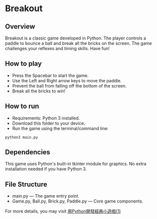 # Breakout
## Overview
Breakout is a classic game developed in Python. The player controls a paddle to bounce a ball and break all the bricks on the screen. The game challenges your reflexes and timing skills. Have fun!

## How to play
- Press the Spacebar to start the game.
- Use the Left and Right arrow keys to move the paddle.
- Prevent the ball from falling off the bottom of the screen.
- Break all the bricks to win!

## How to run
- Requirements: Python 3 installed.
- Download this folder to your device.
- Run the game using the terminal/command line:
```zsh=
python3 main.py
```

## Dependencies
This game uses Python's built-in tkinter module for graphics. No extra installation needed if you have Python 3.

## File Structure
- main.py — The game entry point.
- Game.py, Ball.py, Brick.py, Paddle.py — Core game components.


For more details, you may visit 
[用Python開發經典小遊戲(1)](https://medium.com/@cwh555/%E7%94%A8python%E9%96%8B%E7%99%BC%E7%B6%93%E5%85%B8%E5%B0%8F%E9%81%8A%E6%88%B2-1-0437f21646fb)

